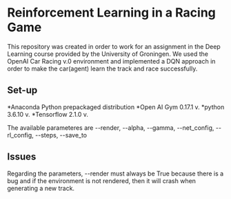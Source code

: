 # Reinforcement Learning in a Racing Game

This repository was created in order to work for an assignment in the Deep Learning course provided by the University of Groningen. We used the OpenAI Car Racing v.0 environment and implemented a DQN approach in order to make the car(agent) learn the track and  race successfully.

## Set-up
*Anaconda Python prepackaged distribution
*Open AI Gym 0.17.1 v.
*python 3.6.10 v.
*Tensorflow 2.1.0 v.

The available parameteres are --render, --alpha, --gamma, --net_config, --rl_config, --steps, --save_to


## Issues
Regarding the parameters, --render must always be True because there is a bug and if the environment is not rendered, then it will crash when generating a new track.

